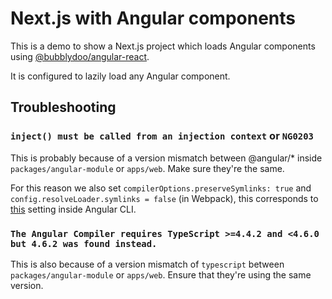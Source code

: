 # Next.js with Angular components

This is a demo to show a Next.js project which loads Angular components using [@bubblydoo/angular-react](https://github.com/bubblydoo/angular-react).

It is configured to lazily load any Angular component.

## Troubleshooting

### `inject() must be called from an injection context` or `NG0203`

This is probably because of a version mismatch between @angular/* inside `packages/angular-module` or `apps/web`. Make sure they're the same.

For this reason we also set `compilerOptions.preserveSymlinks: true` and `config.resolveLoader.symlinks = false` (in Webpack), this corresponds to [this](https://stackoverflow.com/questions/51485868/inject-must-be-called-from-an-injection-context) setting inside Angular CLI.

### `The Angular Compiler requires TypeScript >=4.4.2 and <4.6.0 but 4.6.2 was found instead.`

This is also because of a version mismatch of `typescript` between `packages/angular-module` or `apps/web`. Ensure that they're using the same version.
